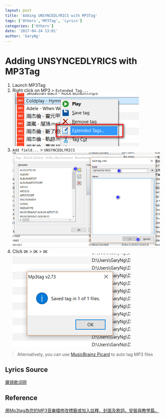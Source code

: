 ```yaml
---
layout: post
title: 'Adding UNSYNCEDLYRICS with MP3Tag'
tags: ['Others','MP3Tag', 'Lyrics']
categories: ['Others']
date: '2017-04-24 13:01'
author: 'GaryNg'
---
```


# Adding UNSYNCEDLYRICS with MP3Tag

1. Launch MP3Tag
2. Right click on MP3 > `Extended Tag...`  
![Extended Tags...](../images/posts/adding-unsyncedlyrics-with-mp3tag/2017-04-24_130149.png)
3. `Add field...` > `UNSYNCEDLYRICS`  
![Adding lyrics](../images/posts/adding-unsyncedlyrics-with-mp3tag/2017-04-24_130359.png)
4. Click `OK` > `OK` > `OK`  
![OK](../images/posts/adding-unsyncedlyrics-with-mp3tag/2017-04-24_130607.png)

> Alternatively, you can use [MusicBrainz Picard](https://picard.musicbrainz.org/) to auto tag MP3 files

## Lyrics Source
[魔镜歌词网](https://mojim.com/cnznew.htm)


## Reference
[用Mp3tag為您的MP3音樂檔修改標籤或加入註釋、封面及歌詞，安裝與教學篇。](http://blog.xuite.net/axian/blog/193080931-%E7%94%A8Mp3tag%E7%82%BA%E6%82%A8%E7%9A%84MP3%E9%9F%B3%E6%A8%82%E6%AA%94%E4%BF%AE%E6%94%B9%E6%A8%99%E7%B1%A4%E6%88%96%E5%8A%A0%E5%85%A5%E8%A8%BB%E9%87%8B%E3%80%81%E5%B0%81%E9%9D%A2%E5%8F%8A%E6%AD%8C%E8%A9%9E%EF%BC%8C%E5%AE%89%E8%A3%9D%E8%88%87%E6%95%99%E5%AD%B8%E7%AF%87%E3%80%82)
